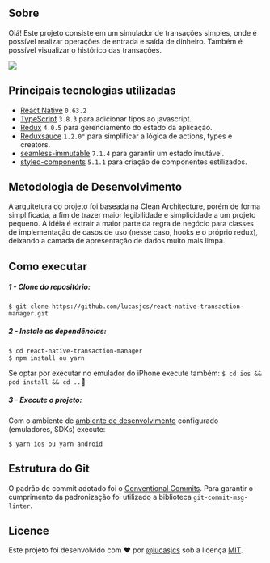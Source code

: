 
## Sobre

Olá! Este projeto consiste em um simulador de transações simples, onde é possível realizar operações de entrada e saída de dinheiro. Também é possível visualizar o histórico das transações.

![](transaction-manager.gif)


## Principais tecnologias utilizadas
 -  [React Native](https://github.com/facebook/react-native)  `0.63.2` 
  -	[TypeScript](https://www.typescriptlang.org/) `3.8.3` para adicionar tipos ao javascript.
 - [Redux](https://webpack.js.org/)  `4.0.5` para gerenciamento do estado da aplicação.
 - [Reduxsauce](https://github.com/jkeam/reduxsauce) `1.2.0"` para simplificar a lógica de actions, types e creators.
 - [seamless-immutable](https://github.com/rtfeldman/seamless-immutable) `7.1.4` para garantir um estado imutável.
-	[styled-components](https://styled-components.com/) `5.1.1` para criação de componentes estilizados.
## Metodologia de Desenvolvimento

A arquitetura do projeto foi baseada na Clean Architecture, porém de forma simplificada, a fim de trazer maior legibilidade e simplicidade a um projeto pequeno. A idéia é extrair a maior parte da regra de negócio para classes de implementação de casos de uso (nesse caso, hooks e o próprio redux), deixando a camada de apresentação de dados muito mais limpa.

## Como executar

##### 1 - Clone do repositório:
```
$ git clone https://github.com/lucasjcs/react-native-transaction-manager.git
```
##### 2 - Instale as dependências:
```
$ cd react-native-transaction-manager
$ npm install ou yarn 
```
Se optar por executar no emulador do iPhone execute também:
`$ cd ios && pod install && cd ..`
##### 3 - Execute o projeto:
Com o ambiente de  [ambiente de desenvolvimento](https://github.com/lucasjcs/react-native-run-tutorial)  configurado (emuladores, SDKs) execute:
```
$ yarn ios ou yarn android
```


## Estrutura do Git
O padrão de commit adotado foi o [Conventional Commits](https://styled-components.com/).
Para garantir o cumprimento da padronização foi utilizado a biblioteca `git-commit-msg-linter`.


## Licence
Este projeto foi desenvolvido com  :heart: por  [@lucasjcs](https://github.com/lucasjcs) sob a licença [MIT](https://opensource.org/licenses/MIT).
